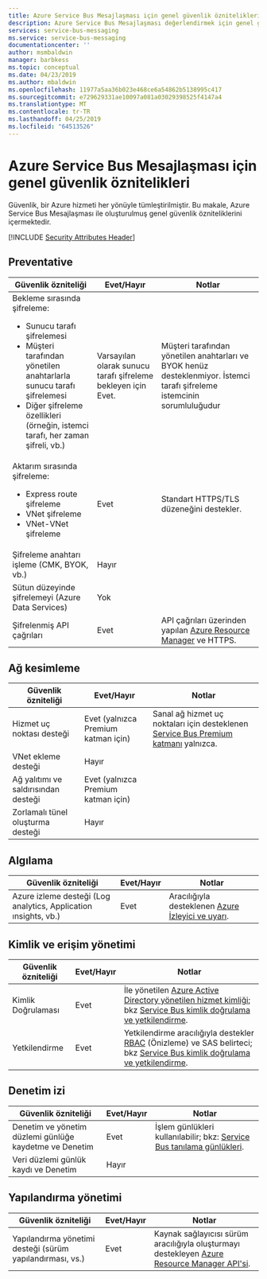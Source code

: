 ```yaml
---
title: Azure Service Bus Mesajlaşması için genel güvenlik öznitelikleri
description: Azure Service Bus Mesajlaşması değerlendirmek için genel güvenlik öznitelikleri listesi
services: service-bus-messaging
ms.service: service-bus-messaging
documentationcenter: ''
author: msmbaldwin
manager: barbkess
ms.topic: conceptual
ms.date: 04/23/2019
ms.author: mbaldwin
ms.openlocfilehash: 11977a5aa36b023e468ce6a54862b5138995c417
ms.sourcegitcommit: e729629331ae10097a081a03029398525f4147a4
ms.translationtype: MT
ms.contentlocale: tr-TR
ms.lasthandoff: 04/25/2019
ms.locfileid: "64513526"
---
```

# <a name="common-security-attributes-for-azure-service-bus-messaging"></a>Azure Service Bus Mesajlaşması için genel güvenlik öznitelikleri

Güvenlik, bir Azure hizmeti her yönüyle tümleştirilmiştir. Bu makale, Azure Service Bus Mesajlaşması ile oluşturulmuş genel güvenlik özniteliklerini içermektedir.

[!INCLUDE [Security Attributes Header](../../includes/security-attributes-header.md)]

## <a name="preventative"></a>Preventative

| Güvenlik özniteliği | Evet/Hayır | Notlar |
|---|---|--|
| Bekleme sırasında şifreleme:<ul><li>Sunucu tarafı şifrelemesi</li><li>Müşteri tarafından yönetilen anahtarlarla sunucu tarafı şifrelemesi</li><li>Diğer şifreleme özellikleri (örneğin, istemci tarafı, her zaman şifreli, vb.)</ul>|  Varsayılan olarak sunucu tarafı şifreleme bekleyen için Evet. | Müşteri tarafından yönetilen anahtarları ve BYOK henüz desteklenmiyor. İstemci tarafı şifreleme istemcinin sorumluluğudur |
| Aktarım sırasında şifreleme:<ul><li>Express route şifreleme</li><li>VNet şifreleme</li><li>VNet-VNet şifreleme</ul>| Evet | Standart HTTPS/TLS düzeneğini destekler. |
| Şifreleme anahtarı işleme (CMK, BYOK, vb.)| Hayır |   |
| Sütun düzeyinde şifrelemeyi (Azure Data Services)| Yok | |
| Şifrelenmiş API çağrıları| Evet | API çağrıları üzerinden yapılan [Azure Resource Manager](../azure-resource-manager/index.yml) ve HTTPS. |

## <a name="network-segmentation"></a>Ağ kesimleme

| Güvenlik özniteliği | Evet/Hayır | Notlar |
|---|---|--|
| Hizmet uç noktası desteği| Evet (yalnızca Premium katman için) | Sanal ağ hizmet uç noktaları için desteklenen [Service Bus Premium katmanı](service-bus-premium-messaging.md) yalnızca. |
| VNet ekleme desteği| Hayır | |
| Ağ yalıtımı ve saldırısından desteği| Evet (yalnızca Premium katman için) |  |
| Zorlamalı tünel oluşturma desteği| Hayır |  |

## <a name="detection"></a>Algılama

| Güvenlik özniteliği | Evet/Hayır | Notlar|
|---|---|--|
| Azure izleme desteği (Log analytics, Application ınsights, vb.)| Evet | Aracılığıyla desteklenen [Azure İzleyici ve uyarı](service-bus-metrics-azure-monitor.md). |

## <a name="identity-and-access-management"></a>Kimlik ve erişim yönetimi

| Güvenlik özniteliği | Evet/Hayır | Notlar|
|---|---|--|
| Kimlik Doğrulaması| Evet | İle yönetilen [Azure Active Directory yönetilen hizmet kimliği](service-bus-managed-service-identity.md); bkz [Service Bus kimlik doğrulama ve yetkilendirme](service-bus-authentication-and-authorization.md).|
| Yetkilendirme| Evet | Yetkilendirme aracılığıyla destekler [RBAC](service-bus-role-based-access-control.md) (Önizleme) ve SAS belirteci; bkz [Service Bus kimlik doğrulama ve yetkilendirme](service-bus-authentication-and-authorization.md). |



## <a name="audit-trail"></a>Denetim izi

| Güvenlik özniteliği | Evet/Hayır | Notlar|
|---|---|--|
| Denetim ve yönetim düzlemi günlüğe kaydetme ve Denetim| Evet | İşlem günlükleri kullanılabilir; bkz: [Service Bus tanılama günlükleri](service-bus-diagnostic-logs.md).  |
| Veri düzlemi günlük kaydı ve Denetim| Hayır |  |

## <a name="configuration-management"></a>Yapılandırma yönetimi

| Güvenlik özniteliği | Evet/Hayır | Notlar|
|---|---|--|
| Yapılandırma yönetimi desteği (sürüm yapılandırması, vs.)| Evet | Kaynak sağlayıcısı sürüm aracılığıyla oluşturmayı destekleyen [Azure Resource Manager API'si](/rest/api/resources/).|
